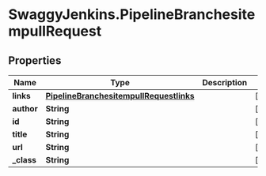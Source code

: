 # SwaggyJenkins.PipelineBranchesitempullRequest

## Properties
Name | Type | Description | Notes
------------ | ------------- | ------------- | -------------
**links** | [**PipelineBranchesitempullRequestlinks**](PipelineBranchesitempullRequestlinks.md) |  | [optional] 
**author** | **String** |  | [optional] 
**id** | **String** |  | [optional] 
**title** | **String** |  | [optional] 
**url** | **String** |  | [optional] 
**_class** | **String** |  | [optional] 


